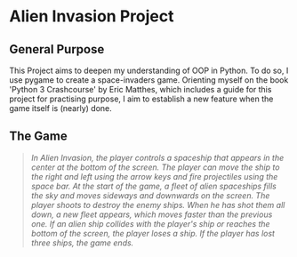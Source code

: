 # Alien Invasion Project

## General Purpose

This Project aims to deepen my understanding of OOP in Python.
To do so, I use pygame to create a space-invaders game.
Orienting myself on the book 'Python 3 Crashcourse' by Eric Matthes, which includes
a guide for this project for practising purpose, I aim to establish a new feature
when the game itself is (nearly) done.

## The Game

> *In Alien Invasion, the player controls a spaceship that appears in the center at the bottom of the screen. 
> The player can move the ship to the right and left using the arrow keys and fire projectiles using the space bar. 
> At the start of the game, a fleet of alien spaceships fills the sky and moves sideways and downwards on the screen. 
> The player shoots to destroy the enemy ships. When he has shot them all down, a new fleet appears, which moves faster than the previous one. 
> If an alien ship collides with the player's ship or reaches the bottom of the screen, the player loses a ship. 
> If the player has lost three ships, the game ends.*